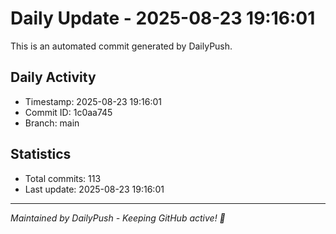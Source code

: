 # Daily Update - 2025-08-23 19:16:01

This is an automated commit generated by DailyPush.

## Daily Activity
- Timestamp: 2025-08-23 19:16:01
- Commit ID: 1c0aa745
- Branch: main

## Statistics
- Total commits: 113
- Last update: 2025-08-23 19:16:01

---
*Maintained by DailyPush - Keeping GitHub active! 🚀*
